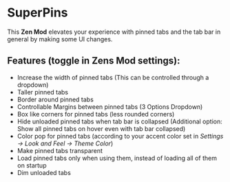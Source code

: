# SuperPins

This **Zen Mod** elevates your experience with pinned tabs and the tab bar in general by making some UI changes.

## Features (toggle in Zens Mod settings):
  - Increase the width of pinned tabs (This can be controlled through a dropdown)
  - Taller pinned tabs
  - Border around pinned tabs
  - Controllable Margins between pinned tabs (3 Options Dropdown)
  - Box like corners for pinned tabs (less rounded corners)
  - Hide unloaded pinned tabs when tab bar is collapsed (Additional option: Show all pinned tabs on hover even with tab bar collapsed)
  - Color pop for pinned tabs (according to your accent color set in *Settings -> Look and Feel -> Theme Color*)
  - Make pinned tabs transparent
  - Load pinned tabs only when using them, instead of loading all of them on startup
  - Dim unloaded tabs
